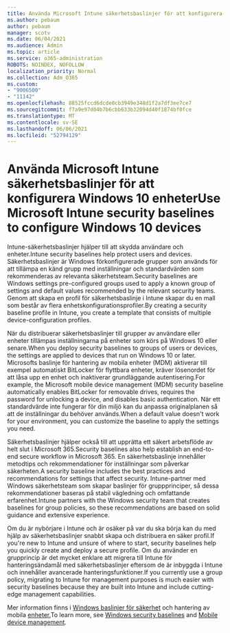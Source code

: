 ```yaml
---
title: Använda Microsoft Intune säkerhetsbaslinjer för att konfigurera Windows 10 enheter
ms.author: pebaum
author: pebaum
manager: scotv
ms.date: 06/04/2021
ms.audience: Admin
ms.topic: article
ms.service: o365-administration
ROBOTS: NOINDEX, NOFOLLOW
localization_priority: Normal
ms.collection: Adm_O365
ms.custom:
- "9006500"
- "11142"
ms.openlocfilehash: 88525fccd6dcde0cb3949e348d1f2a7df3ee7ce7
ms.sourcegitcommit: f7a9e97d04b7b6cbb633b32094d40f1874bf0fce
ms.translationtype: MT
ms.contentlocale: sv-SE
ms.lasthandoff: 06/06/2021
ms.locfileid: "52794129"
---
```

# <a name="use-microsoft-intune-security-baselines-to-configure-windows-10-devices"></a><span data-ttu-id="7eb9f-102">Använda Microsoft Intune säkerhetsbaslinjer för att konfigurera Windows 10 enheter</span><span class="sxs-lookup"><span data-stu-id="7eb9f-102">Use Microsoft Intune security baselines to configure Windows 10 devices</span></span>

<span data-ttu-id="7eb9f-103">Intune-säkerhetsbaslinjer hjälper till att skydda användare och enheter.</span><span class="sxs-lookup"><span data-stu-id="7eb9f-103">Intune security baselines help protect users and devices.</span></span> <span data-ttu-id="7eb9f-104">Säkerhetsbaslinjer är Windows förkonfigurerade grupper som används för att tillämpa en känd grupp med inställningar och standardvärden som rekommenderas av relevanta säkerhetsteam.</span><span class="sxs-lookup"><span data-stu-id="7eb9f-104">Security baselines are Windows settings pre-configured groups used to apply a known group of settings and default values recommended by the relevant security teams.</span></span> <span data-ttu-id="7eb9f-105">Genom att skapa en profil för säkerhetsbaslinje i Intune skapar du en mall som består av flera enhetskonfigurationsprofiler.</span><span class="sxs-lookup"><span data-stu-id="7eb9f-105">By creating a security baseline profile in Intune, you create a template that consists of multiple device-configuration profiles.</span></span>

<span data-ttu-id="7eb9f-106">När du distribuerar säkerhetsbaslinjer till grupper av användare eller enheter tillämpas inställningarna på enheter som körs på Windows 10 eller senare.</span><span class="sxs-lookup"><span data-stu-id="7eb9f-106">When you deploy security baselines to groups of users or devices, the settings are applied to devices that run on Windows 10 or later.</span></span> <span data-ttu-id="7eb9f-107">Microsofts baslinje för hantering av mobila enheter (MDM) aktiverar till exempel automatiskt BitLocker för flyttbara enheter, kräver lösenordet för att låsa upp en enhet och inaktiverar grundläggande autentisering.</span><span class="sxs-lookup"><span data-stu-id="7eb9f-107">For example, the Microsoft mobile device management (MDM) security baseline automatically enables BitLocker for removable drives, requires the password for unlocking a device, and disables basic authentication.</span></span> <span data-ttu-id="7eb9f-108">När ett standardvärde inte fungerar för din miljö kan du anpassa originalplanen så att de inställningar du behöver används.</span><span class="sxs-lookup"><span data-stu-id="7eb9f-108">When a default value doesn't work for your environment, you can customize the baseline to apply the settings you need.</span></span>

<span data-ttu-id="7eb9f-109">Säkerhetsbaslinjer hjälper också till att upprätta ett säkert arbetsflöde av helt slut i Microsoft 365.</span><span class="sxs-lookup"><span data-stu-id="7eb9f-109">Security baselines also help establish an end-to-end secure workflow in Microsoft 365.</span></span> <span data-ttu-id="7eb9f-110">En säkerhetsbaslinje innehåller metodtips och rekommendationer för inställningar som påverkar säkerheten.</span><span class="sxs-lookup"><span data-stu-id="7eb9f-110">A security baseline includes the best practices and recommendations for settings that affect security.</span></span> <span data-ttu-id="7eb9f-111">Intune-partner med Windows säkerhetsteam som skapar baslinjer för gruppprinciper, så dessa rekommendationer baseras på stabil vägledning och omfattande erfarenhet.</span><span class="sxs-lookup"><span data-stu-id="7eb9f-111">Intune partners with the Windows security team that creates baselines for group policies, so these recommendations are based on solid guidance and extensive experience.</span></span>

<span data-ttu-id="7eb9f-112">Om du är nybörjare i Intune och är osäker på var du ska börja kan du med hjälp av säkerhetsbaslinjer snabbt skapa och distribuera en säker profil.</span><span class="sxs-lookup"><span data-stu-id="7eb9f-112">If you're new to Intune and unsure of where to start, security baselines help you quickly create and deploy a secure profile.</span></span> <span data-ttu-id="7eb9f-113">Om du använder en grupprincip är det mycket enklare att migrera till Intune för hanteringsändamål med säkerhetsbaslinjer eftersom de är inbyggda i Intune och innehåller avancerade hanteringsfunktioner.</span><span class="sxs-lookup"><span data-stu-id="7eb9f-113">If you currently use a group policy, migrating to Intune for management purposes is much easier with security baselines because they are built into Intune and include cutting-edge management capabilities.</span></span>

<span data-ttu-id="7eb9f-114">Mer information finns i [Windows baslinjer för säkerhet](/windows/security/threat-protection/windows-security-baselines) och hantering av mobila [enheter.](/windows/client-management/mdm/)</span><span class="sxs-lookup"><span data-stu-id="7eb9f-114">To learn more, see [Windows security baselines](/windows/security/threat-protection/windows-security-baselines) and [Mobile device management](/windows/client-management/mdm/).</span></span>

